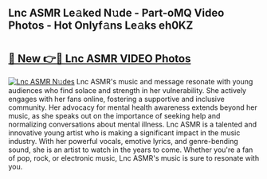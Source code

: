 ## Lnc ASMR Le𝚊ked N𝚞de - Part-oMQ Video Photos - Hot Onlyf𝚊ns Le𝚊ks eh0KZ

# <h2><a href="http://ab92463.deff.icu/?id=Lnc+ASMR">🔗 New 👉🔴 Lnc ASMR VIDEO Photos</a></h2>

[![Lnc ASMR N𝚞des](https://i.imgur.com/rIISA9y.gif)](http://ab92463.deff.icu/?id=Lnc+ASMR)
Lnc ASMR's music and message resonate with young audiences who find solace and strength in her vulnerability. She actively engages with her fans online, fostering a supportive and inclusive community. Her advocacy for mental health awareness extends beyond her music, as she speaks out on the importance of seeking help and normalizing conversations about mental illness. Lnc ASMR is a talented and innovative young artist who is making a significant impact in the music industry. With her powerful vocals, emotive lyrics, and genre-bending sound, she is an artist to watch in the years to come. Whether you're a fan of pop, rock, or electronic music, Lnc ASMR's music is sure to resonate with you.
